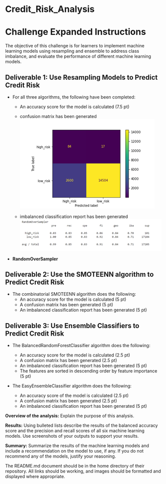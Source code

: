 # Credit_Risk_Analysis

# Challenge Expanded Instructions

The objective of this challenge is for learners to implement machine learning models using resampling and ensemble to address class imbalance, and evaluate the performance of different machine learning models.

## Deliverable 1: Use Resampling Models to Predict Credit Risk 

* For all three algorithms, the following have been completed:
  - An accuracy score for the model is calculated (7.5 pt)

  - confusion matrix has been generated </br>
![RandomOverSampling Confusion MAtrix](./Images/RandomOverSampler_confusion_matrix.png)

  - imbalanced classification report has been generated</br>
  ![RandomOverSampler imbalanced Classification](./Images/RandomOversampler_imbalanced_classification_report.PNG)


* **RandomOverSampler**



## Deliverable 2: Use the SMOTEENN algorithm to Predict Credit Risk

* The combinatorial SMOTEENN algorithm does the following:
  - An accuracy score for the model is calculated (5 pt)
  - A confusion matrix has been generated (5 pt)
  - An imbalanced classification report has been generated (5 pt)






## Deliverable 3: Use Ensemble Classifiers to Predict Credit Risk

* The BalancedRandomForestClassifier algorithm does the following:
  - An accuracy score for the model is calculated (2.5 pt)
  - A confusion matrix has been generated (2.5 pt)
  - An imbalanced classification report has been generated (5 pt)
  - The features are sorted in descending order by feature importance (5 pt)

* The EasyEnsembleClassifier algorithm does the following:
  - An accuracy score of the model is calculated (2.5 pt)
  - A confusion matrix has been generated (2.5 pt)
  - An imbalanced classification report has been generated (5 pt)



**Overview of the analysis:** Explain the purpose of this analysis.

**Results:** Using bulleted lists describe the results of the balanced accuracy score and the precision and recall scores of all six machine learning models. Use screenshots of your outputs to support your results.

**Summary:** Summarize the results of the machine learning models and include a recommendation on the model to use, if any. If you do not recommend any of the models, justify your reasoning.  

The README.md document should be in the home directory of their repository. All links should be working, and images should be formatted and displayed where appropriate.